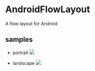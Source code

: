 # AndroidFlowLayout
A flow layout for Android

samples
----

* portrait
![](http://img01.taobaocdn.com/imgextra/i1/160310864/TB2QexSbVXXXXbQXpXXXXXXXXXX_!!160310864.png)

* landscape
![](http://img02.taobaocdn.com/imgextra/i2/160310864/TB2MH8.bVXXXXa3XXXXXXXXXXXX_!!160310864.png)
